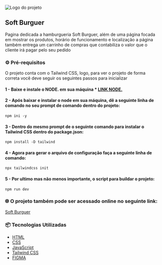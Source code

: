 ![Logo do projeto](https://i.imgur.com/Ykb9U0p.png)

## Soft Burguer
Pagina dedicada a hamburgueria Soft Burguer, além de uma página focada em mostrar os produtos, horário de funcionamento e localização a página também entrega um carrinho de compras que contabiliza o valor que o cliente irá pagar pelo seu pedido

### ⚙️ Pré-requisitos

O projeto conta com o Tailwind CSS, logo, para ver o projeto de forma correta você deve seguir os seguintes passos para inicializar
#### 1 - Baixe e instale o NODE. em sua máquina * [LINK NODE.](https://nodejs.org/en/download/prebuilt-installer/current)
#### 2 - Após baixar e instalar o node em sua máquina, dê a seguinte linha de comando no seu prompt de comando dentro do projeto:

```
npm ini -y
```
#### 3 - Dentro do mesmo prompt de o seguinte comando para instalar o Tailwind CSS dentro do package.json:
```
npm install -D tailwind
```
#### 4 - Agora para gerar o arquivo de configuração faça a seguinte linha de comando: 
```
npx tailwindcss init
```
#### 5 - Por ultimo mas não menos importante, o script para buildar o projeto: 
```
npm run dev
```
### 🌐 O projeto também pode ser acessado online no seguinte link:
[Soft Burguer](https://www.w3schools.com/html/)


### 📦 Tecnologias Utilizadas
* [HTML](https://www.w3schools.com/html/)
* [CSS](https://www.w3schools.com/html/html_css.asp)
* [JavaScript](https://developer.mozilla.org/pt-BR/docs/Web/JavaScript)
* [Tailwind CSS](https://tailwindcss.com/)
* [FIGMA](https://www.figma.com/)
